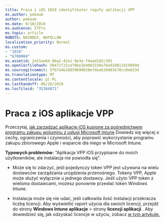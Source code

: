 ```yaml
---
title: Praca z iOS 1018 identyfikator reguły aplikacji VPP
ms.author: pebaum
author: pebaum
ms.date: 9/10/2018
ms.audience: ITPro
ms.topic: article
ROBOTS: NOINDEX, NOFOLLOW
localization_priority: Normal
ms.custom:
- "1018"
- "6700004"
ms.assetid: 2e51ae64-8ba2-42e1-9e3e-f4aad102c391
ms.openlocfilehash: 58471f22ce78be1b40d3330a76a92d811819849d
ms.sourcegitcommit: 5fb7a4b28859690020efdea630d03e70cc0e6334
ms.translationtype: MT
ms.contentlocale: pl-PL
ms.lasthandoff: 06/28/2019
ms.locfileid: "35364871"
---
```

# <a name="working-with-ios-vpp-applications"></a>Praca z iOS aplikacje VPP

Przeczytaj, [jak zarządzać aplikacje iOS kupione za pośrednictwem programu zakupu woluminu z usługi Microsoft Intune](https://docs.microsoft.com/intune/vpp-apps-ios) Dowiedz się więcej o cechy, ograniczenia i czynności, aby poprawić wykorzystanie programu zakupu zbiorowego Apple i wsparcie dla niego w Microsoft Intune.
  
 **Typowych problemów:** "Aplikacja VPP iOS przypisane do moich użytkowników, ale instalacja nie powiodła się".
  
- Może się to zdarzyć, jeśli pojedynczy token VPP jest używana na wielu dostawców zarządzania urządzenia przenośnego. Tokeny VPP, Apple może służyć wyłącznie u jednego dostawcy. Jeśli użyto VPP token z wieloma dostawcami, możesz ponownie przesłać token Windows Intune.

- Instalacja może się nie udać, jeśli całkowita ilość instalacji przekracza liczbę licencji. Aby wyświetlić raport użycia dla swoich licencji, przejdź do strony **Windows Intune aplikacje** \> strony **licencji aplikacji** . Aby dowiedzieć się, jak odzyskać licencje w użyciu, zobacz [w tym artykule.](https://docs.microsoft.com/intune/vpp-apps-ios#revoking-app-licenses-and-deleting-tokens)
